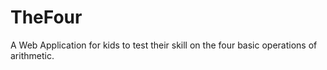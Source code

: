 # TheFour
A Web Application for kids to test their skill on the four basic operations of arithmetic.
